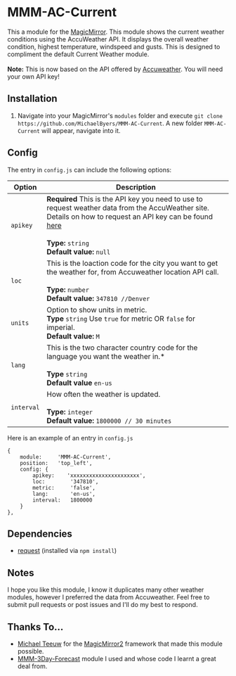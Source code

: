 # MMM-AC-Current
This a module for the [MagicMirror](https://github.com/MichMich/MagicMirror/tree/develop).  This module shows the current weather conditions using the AccuWeather API. It displays the overall weather condition, highest temperature, windspeed and gusts.  This is designed to compliment the default Current Weather module.<br>  
**Note:** This is now based on the API offered by [Accuweather](https://developer.accuweather.com/apis). You will need your own API key!

## Installation
1. Navigate into your MagicMirror's `modules` folder and execute `git clone https://github.com/MichaelByers/MMM-AC-Current`.  A new folder `MMM-AC-Current` will appear, navigate into it.

## Config
The entry in `config.js` can include the following options:

|Option|Description|
|---|---|
|`apikey`|**Required** This is the API key you need to use to request weather data from the AccuWeather site.  Details on how to request an API key can be found [here](https://developer.accuweather.com/)<br><br>**Type:** `string`<br>**Default value:** `null`|
|`loc`|This is the loaction code for the city you want to get the weather for, from Accuweather location API call.<br><br>**Type:** `number`<br>**Default value:** `347810 //Denver`|
|`units`|Option to show units in metric.<br>**Type** `string` Use `true` for metric OR `false` for imperial.<br>**Default value:** `M`|
|`lang`|This is the two character country code for the language you want the weather in.\*<br><br>**Type** `string`<br>**Default value** `en-us`|
|`interval`|How often the weather is updated.<br><br>**Type:** `integer`<br>**Default value:** `1800000 // 30 minutes`|

Here is an example of an entry in `config.js`
```
{
    module:     'MMM-AC-Current',
    position:   'top_left',
	config: {
		apikey:    'xxxxxxxxxxxxxxxxxxxxxx',
		loc:        '347810',
		metric:     'false',
		lang:       'en-us',
		interval:   1800000
	}
},
```

## Dependencies
- [request](https://www.npmjs.com/package/request) (installed via `npm install`)

## Notes
I hope you like this module, I know it duplicates many other weather modules, however I preferred the data from Accuweather.  Feel free to submit pull requests or post issues and I'll do my best to respond.

## Thanks To...
- [Michael Teeuw](https://github.com/MichMich) for the [MagicMirror2](https://github.com/MichMich/MagicMirror/tree/develop) framework that made this module possible.
- [MMM-3Day-Forecast](https://github.com/nigel-daniels/MMM-3Day-Forecast) module I used and whose code I learnt a great deal from.
